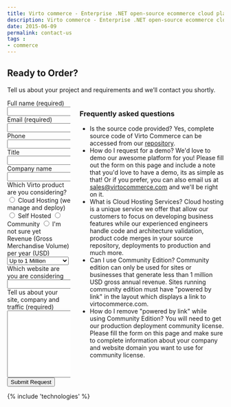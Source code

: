 ```yaml
---
title: Virto commerce - Enterprise .NET open-source ecommerce cloud platform. Request Services
description: Virto commerce - Enterprise .NET open-source ecommerce cloud platform. Request Services
date: 2015-06-09
permalink: contact-us
tags : 
- commerce
---
```

<article role="main" class="main">
	<div class="roadmap __responsive">
		<h1 class="head-title">Ready to Order?</h1>
		<p class="text">Tell us about your project and requirements and we’ll contact you shortly.</p>
		<div class="columns">
			<div class="column">
				<div class="block">
					<form action="">
						<input type="hidden" name="Subject" value="Contact Us" />
						<input type="hidden" name="RedirectUrl" value="/thank-you"" />
						<div class="control-group">
							<label for="FullName">Full name (required)</label>
							<input type="text" name="FullName" class="form-input" required="required" />
						</div>
						<div class="control-group">
							<label for="Email">Email (required)</label>
							<input type="text" name="Email" class="form-input" required="required" />
						</div>
						<div class="control-group">
							<label for="Phone">Phone</label>
							<input type="text" name="Phone" class="form-input" />
						</div>
						<div class="control-group">
							<label for="Title">Title</label>
							<input type="text" name="Title" class="form-input" />
						</div>
						<div class="control-group">
							<label for="CompanyName">Company name</label>
							<input type="text" name="CompanyName" class="form-input" />
						</div>
						<div class="control-group">
							<label for="SoftwareType">Which Virto product are you considering?</label>
							<label><input name="SoftwareType" type="radio" value="Cloud Hosting" /> Cloud Hosting (we manage and deploy)</label>
							<label><input name="SoftwareType" type="radio" value="Self Hosted" /> Self Hosted</label>
							<label><input name="SoftwareType" type="radio" value="Community" /> Community</label>
							<label><input name="SoftwareType" type="radio" value="Not Sure" /> I'm not sure yet</label>
						</div>
						<div class="control-group">
							<label for="Revenue">Revenue (Gross Merchandise Volume) per year (USD)</label>
							<select name="Revenue" type="text" class="form-input">
								<option value="1m" selected>Up to 1 Million</option>
								<option value="5m">1 - 5 Million</option>
								<option value="10m">5 - 10 Million</option>
								<option value="25m">10 - 25 Million</option>
								<option value="MoreThan25m">More than 25 Million</option>
							</select>
						</div>
						<div class="control-group">
							<label for="web">Which website are you are considering</label>
							<input type="text" name="Website" class="form-input" />
						</div>
						<div class="control-group">
							<label for="Message">Tell us about your site, company and traffic (required)</label>
							<textarea rows="10" cols="30" name="Message" class="form-text" required="required"></textarea>
						</div>
						<div class="control-group">
							<button type="submit" class="button fill">Submit Request</button>
						</div>
					</form>
				</div>
			</div>
			<div class="column">
				<div class="block">
					<h3>Frequently asked questions</h3>
					<ul class="list">
						<li>
							<span class="title">Is the source code provided?</span>
							<span class="descr">Yes, complete source code of Virto Commerce can be accessed from our <a href="http://virtocommerce.com/try-now-download">repository</a>.</span>
						</li>
						<li>
							<span class="title">How do I request for a demo?</span>
							<span class="descr">We'd love to demo our awesome platform for you! Please fill out the form on this page and include a note that you'd love to have a demo, 
							its as simple as that! Or if you prefer, you can also email us at <a href="mailto:sales@virtocommerce.com">sales@virtocommerce.com</a> and we'll be right on it.</span>
						</li>
						<li>
							<span class="title">What is Cloud Hosting Services?</span>
							<span class="descr">Cloud hosting is a unique service we offer that allow our customers to focus on developing business features while our experienced engineers handle code and architecture validation, product code merges  in your source repository, deployments to production and much more.</span>
						</li>
						<li>
							<span class="title">Can I use Community Edition?</span>
							<span class="descr">Community edition can only be used for sites or businesses that generate less than 1 million USD gross annual revenue. Sites running community edition must have "powered by link" in the layout which displays a link to virtocommerce.com.</span>
						</li>
						<li>
							<span class="title">How do I remove "powered by link" while using Community Edition?</span>
							<span class="descr">You will need to get our production deployment community license. Please fill the form on this page and make sure to complete information about your company and website domain you want to use for community license.</span>
						</li>
					</ul>
				</div>
			</div>
		</div> 
	</div>
	{% include 'technologies' %}
</article>
